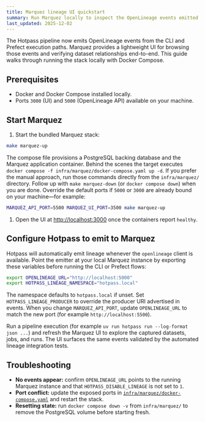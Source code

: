 ```yaml
---
title: Marquez lineage UI quickstart
summary: Run Marquez locally to inspect the OpenLineage events emitted by Hotpass.
last_updated: 2025-12-02
---
```


The Hotpass pipeline now emits OpenLineage events from the CLI and Prefect
execution paths. Marquez provides a lightweight UI for browsing those events and
verifying dataset relationships end-to-end. This guide walks through running the
stack locally with Docker Compose.

## Prerequisites

- Docker and Docker Compose installed locally.
- Ports `3000` (UI) and `5000` (OpenLineage API) available on your machine.

## Start Marquez

1. Start the bundled Marquez stack:

```bash
make marquez-up
```

The compose file provisions a PostgreSQL backing database and the Marquez
application container. Behind the scenes the target executes `docker compose
  -f infra/marquez/docker-compose.yaml up -d`. If you prefer the manual
approach, run those commands directly from the `infra/marquez/` directory.
Follow up with `make marquez-down` (or `docker compose down`) when you are
done. Override the default ports if `5000` or `3000` are already bound on
your machine—for example:

```bash
MARQUEZ_API_PORT=5500 MARQUEZ_UI_PORT=3500 make marquez-up
```

1. Open the UI at [http://localhost:3000](http://localhost:3000) once the
   containers report `healthy`.

## Configure Hotpass to emit to Marquez

Hotpass will automatically emit lineage whenever the `openlineage` client is
available. Point the emitter at your local Marquez instance by exporting these
variables before running the CLI or Prefect flows:

```bash
export OPENLINEAGE_URL="http://localhost:5000"
export HOTPASS_LINEAGE_NAMESPACE="hotpass.local"
```

The namespace defaults to `hotpass.local` if unset. Set
`HOTPASS_LINEAGE_PRODUCER` to override the producer URI advertised in events.
When you change `MARQUEZ_API_PORT`, update `OPENLINEAGE_URL` to match the new
port (for example `http://localhost:5500`).

Run a pipeline execution (for example `uv run hotpass run --log-format json ...`)
and refresh the Marquez UI to explore the captured datasets, jobs, and runs. The
UI surfaces the same events validated by the automated lineage integration
tests.

## Troubleshooting

- **No events appear:** confirm `OPENLINEAGE_URL` points to the running Marquez
  instance and that `HOTPASS_DISABLE_LINEAGE` is not set to `1`.
- **Port conflict:** update the exposed ports in
  [`infra/marquez/docker-compose.yaml`](../../infra/marquez/docker-compose.yaml)
  and restart the stack.
- **Resetting state:** run `docker compose down -v` from `infra/marquez/` to
  remove the PostgreSQL volume before starting fresh.
